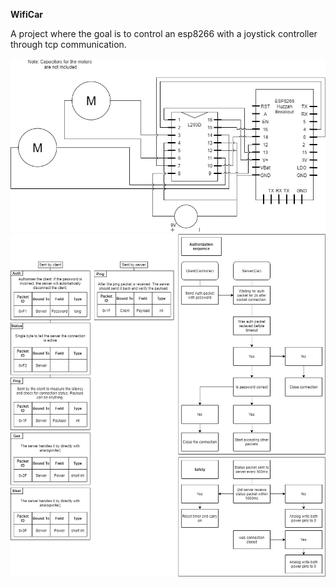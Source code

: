 **WifiCar**

A project where the goal is to control an esp8266 with a joystick controller through tcp communication.

![Circuit Diagram](Pictures/Electrical.jpg?raw=true "")
![Communication Protocol Diagram](Pictures/Protocol.jpg?raw=true "")